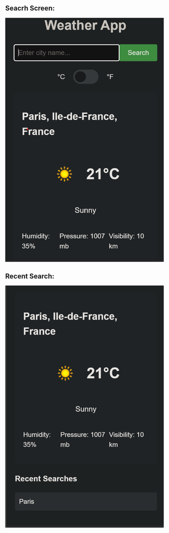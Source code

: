 ## Seacrh Screen:
![Seacrh Screen Image](images/search_screeen.png)


## Recent Search:
![Recent Search Image](images/recent_search.png)

